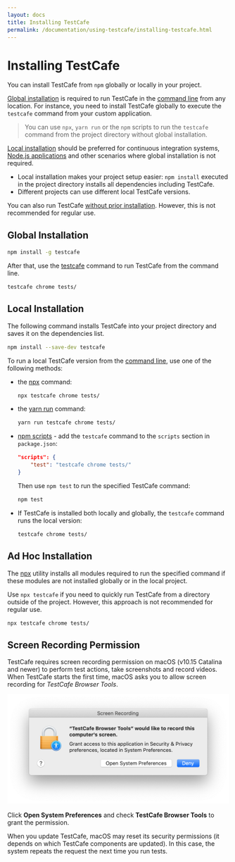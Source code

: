 ```yaml
---
layout: docs
title: Installing TestCafe
permalink: /documentation/using-testcafe/installing-testcafe.html
---
```

# Installing TestCafe

You can install TestCafe from `npm` globally or locally in your project.

[Global installation](#global-installation) is required to run TestCafe in the [command line](command-line-interface.md) from any location. For instance, you need to install TestCafe globally to execute the `testcafe` command from your custom application.

> You can use `npx`, `yarn run` or the `npm` scripts to run the `testcafe` command from the project directory without global installation.

[Local installation](#local-installation) should be preferred for continuous integration systems, [Node.js applications](programming-interface/README.md) and other scenarios where global installation is not required.

* Local installation makes your project setup easier: `npm install` executed in the project directory installs all dependencies including TestCafe.
* Different projects can use different local TestCafe versions.

You can also run TestCafe [without prior installation](#ad-hoc-installation). However, this is not recommended for regular use.

## Global Installation

```bash
npm install -g testcafe
```

After that, use the [testcafe](command-line-interface.md) command to run TestCafe from the command line.

```bash
testcafe chrome tests/
```

## Local Installation

The following command installs TestCafe into your project directory and saves it on the dependencies list.

```bash
npm install --save-dev testcafe
```

To run a local TestCafe version from the [command line](command-line-interface.md), use one of the following methods:

* the [npx](https://www.npmjs.com/package/npx) command:

    ```sh
    npx testcafe chrome tests/
    ```

* the [yarn run](https://yarnpkg.com/lang/en/docs/cli/run/) command:

    ```sh
    yarn run testcafe chrome tests/
    ```

* [npm scripts](https://docs.npmjs.com/misc/scripts) - add the `testcafe` command to the `scripts` section in `package.json`:

    ```json
    "scripts": {
        "test": "testcafe chrome tests/"
    }
    ```

    Then use `npm test` to run the specified TestCafe command:

    ```sh
    npm test
    ```

* If TestCafe is installed both locally and globally, the `testcafe` command runs the local version:

    ```bash
    testcafe chrome tests/
    ```

## Ad Hoc Installation

The [npx](https://www.npmjs.com/package/npx) utility installs all modules required to run the specified command if these modules are not installed globally or in the local project.

Use `npx testcafe` if you need to quickly run TestCafe from a directory outside of the project. However, this approach is not recommended for regular use.

```sh
npx testcafe chrome tests/
```

## Screen Recording Permission

TestCafe requires screen recording permission on macOS (v10.15 Catalina and newer) to perform test actions, take screenshots and record videos. When TestCafe starts the first time, macOS asks you to allow screen recording for *TestCafe Browser Tools*.

![Screen Recording Permissions](../../images/recording-permissions.png)

Click **Open System Preferences** and check **TestCafe Browser Tools** to grant the permission.

When you update TestCafe, macOS may reset its security permissions (it depends on which TestCafe components are updated). In this case, the system repeats the request the next time you run tests.
